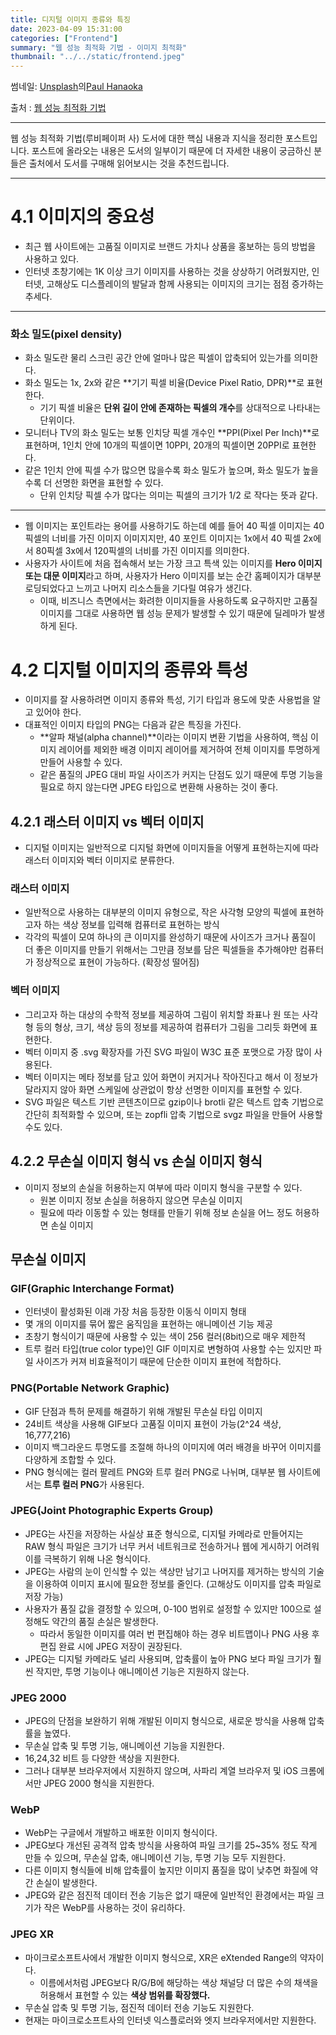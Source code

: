 ```yaml
---
title: 디지털 이미지 종류와 특징
date: 2023-04-09 15:31:00
categories: ["Frontend"]
summary: "웹 성능 최적화 기법 - 이미지 최적화"
thumbnail: "../../static/frontend.jpeg"
---
```

썸네일: <a href="https://unsplash.com/ko/%EC%82%AC%EC%A7%84/GqEmWxkPNa4?utm_source=unsplash&utm_medium=referral&utm_content=creditCopyText">Unsplash</a>의<a href="https://unsplash.com/de/@plhnk?utm_source=unsplash&utm_medium=referral&utm_content=creditCopyText">Paul Hanaoka</a>

출처 : [웹 성능 최적화 기법](https://link.coupang.com/a/Tasb8)

---

웹 성능 최적화 기법(루비페이퍼 사) 도서에 대한 핵심 내용과 지식을 정리한 포스트입니다.
포스트에 올라오는 내용은 도서의 일부이기 때문에 더 자세한 내용이 궁금하신 분들은 출처에서 도서를 구매해 읽어보시는 것을 추천드립니다.

---

# 4.1 이미지의 중요성

- 최근 웹 사이트에는 고품질 이미지로 브랜드 가치나 상품을 홍보하는 등의 방법을 사용하고 있다.
- 인터넷 초창기에는 1K 이상 크기 이미지를 사용하는 것을 상상하기 어려웠지만, 인터넷, 고해상도 디스플레이의 발달과 함께 사용되는 이미지의 크기는 점점 증가하는 추세다.

---

### 화소 밀도(pixel density)

- 화소 밀도란 물리 스크린 공간 안에 얼마나 많은 픽셀이 압축되어 있는가를 의미한다.
- 화소 밀도는 1x, 2x와 같은 **기기 픽셀 비율(Device Pixel Ratio, DPR)**로 표현한다.
    - 기기 픽셀 비율은 **단위 길이 안에 존재하는 픽셀의 개수**를 상대적으로 나타내는 단위이다.
- 모니터나 TV의 화소 밀도는 보통 인치당 픽셀 개수인 **PPI(Pixel Per Inch)**로 표현하며, 1인치 안에 10개의 픽셀이면 10PPI, 20개의 픽셀이면 20PPI로 표현한다.
- 같은 1인치 안에 픽셀 수가 많으면 많을수록 화소 밀도가 높으며, 화소 밀도가 높을 수록 더 선명한 화면을 표현할 수 있다.
    - 단위 인치당 픽셀 수가 많다는 의미는 픽셀의 크기가 1/2 로 작다는 뜻과 같다.

---

- 웹 이미지는 포인트라는 용어를 사용하기도 하는데 예를 들어 40 픽셀 이미지는 40픽셀의 너비를 가진 이미지 이미지지만, 40 포인트 이미지는 1x에서 40 픽셀 2x에서 80픽셀 3x에서 120픽셀의 너비를 가진 이미지를 의미한다.
- 사용자가 사이트에 처음 접속해서 보는 가장 크고 특색 있는 이미지를 **Hero 이미지 또는 대문 이미지**라고 하며, 사용자가 Hero 이미지를 보는 순간 홈페이지가 대부분 로딩되었다고 느끼고 나머지 리소스들을 기다릴 여유가 생긴다.
    - 이때, 비즈니스 측면에서는 화려한 이미지들을 사용하도록 요구하지만 고품질 이미지를 그대로 사용하면 웹 성능 문제가 발생할 수 있기 때문에 딜레마가 발생하게 된다.

# 4.2 디지털 이미지의 종류와 특성

- 이미지를 잘 사용하려면 이미지 종류와 특성, 기기 타입과 용도에 맞춘 사용법을 알고 있어야 한다.
- 대표적인 이미지 타입의 PNG는 다음과 같은 특징을 가진다.
    - **알파 채널(alpha channel)**이라는 이미지 변환 기법을 사용하여, 핵심 이미지 레이어를 제외한 배경 이미지 레이어를 제거하여 전체 이미지를 투명하게 만들어 사용할 수 있다.
    - 같은 품질의 JPEG 대비 파일 사이즈가 커지는 단점도 있기 때문에 투명 기능을 필요로 하지 않는다면 JPEG 타입으로 변환해 사용하는 것이 좋다.

## 4.2.1 래스터 이미지 vs 벡터 이미지

- 디지털 이미지는 일반적으로 디지털 화면에 이미지들을 어떻게 표현하는지에 따라 래스터 이미지와 벡터 이미지로 분류한다.

### 래스터 이미지

- 일반적으로 사용하는 대부분의 이미지 유형으로, 작은 사각형 모양의 픽셀에 표현하고자 하는 색상 정보를 입력해 컴퓨터로 표현하는 방식
- 각각의 픽셀이 모여 하나의 큰 이미지를 완성하기 때문에 사이즈가 크거나 품질이 더 좋은 이미지를 만들기 위해서는 그만큼 정보를 담은 픽셀들을 추가해야만 컴퓨터가 정상적으로 표현이 가능하다. (확장성 떨어짐)

### 벡터 이미지

- 그리고자 하는 대상의 수학적 정보를 제공하여 그림이 위치할 좌표나 원 또는 사각형 등의 형상, 크기, 색상 등의 정보를 제공하여 컴퓨터가 그림을 그리듯 화면에 표현한다.
- 벡터 이미지 중 .svg 확장자를 가진 SVG 파일이 W3C 표준 포맷으로 가장 많이 사용된다.
- 벡터 이미지는 메타 정보를 담고 있어 화면이 커지거나 작아진다고 해서 이 정보가 달라지지 않아 화면 스케일에 상관없이 항상 선명한 이미지를 표현할 수 있다.
- SVG 파일은 텍스트 기반 콘텐츠이므로 gzip이나 brotli 같은 텍스트 압축 기법으로 간단히 최적화할 수 있으며, 또는 zopfli 압축 기법으로 svgz 파일을 만들어 사용할 수도 있다.

## 4.2.2 무손실 이미지 형식 vs 손실 이미지 형식

- 이미지 정보의 손실을 허용하는지 여부에 따라 이미지 형식을 구분할 수 있다.
    - 원본 이미지 정보 손실을 허용하지 않으면 무손실 이미지
    - 필요에 따라 이동할 수 있는 형태를 만들기 위해 정보 손실을 어느 정도 허용하면 손실 이미지

## 무손실 이미지

### GIF(Graphic Interchange Format)

- 인터넷이 활성화된 이래 가장 처음 등장한 이동식 이미지 형태
- 몇 개의 이미지를 묶어 짧은 움직임을 표현하는 애니메이션 기능 제공
- 초창기 형식이기 때문에 사용할 수 있는 색이 256 컬러(8bit)으로 매우 제한적
- 트루 컬러 타입(true color type)인 GIF 이미지로 변형하여 사용할 수는 있지만 파일 사이즈가 커져 비효율적이기 때문에 단순한 이미지 표현에 적합하다.

### PNG(Portable Network Graphic)

- GIF 단점과 특허 문제를 해결하기 위해 개발된 무손실 타입 이미지
- 24비트 색상을 사용해 GIF보다 고품질 이미지 표현이 가능(2^24 색상, 16,777,216)
- 이미지 백그라운드 투명도를 조절해 하나의 이미지에 여러 배경을 바꾸어 이미지를 다양하게 조합할 수 있다.
- PNG 형식에는 컬러 팔레트 PNG와 트루 컬러 PNG로 나뉘며, 대부분 웹 사이트에서는 **트루 컬러 PNG**가 사용된다.

### JPEG(Joint Photographic Experts Group)

- JPEG는 사진을 저장하는 사실상 표준 형식으로, 디지털 카메라로 만들어지는 RAW 형식 파일은 크기가 너무 커서 네트워크로 전송하거나 웹에 게시하기 어려워 이를 극복하기 위해 나온 형식이다.
- JPEG는 사람의 눈이 인식할 수 있는 색상만 남기고 나머지를 제거하는 방식의 기술을 이용하여 이미지 표시에 필요한 정보를 줄인다. (고해상도 이미지를 압축 파일로 저장 가능)
- 사용자가 품질 값을 결정할 수 있으며, 0-100 범위로 설정할 수 있지만 100으로 설정해도 약간의 품질 손실은 발생한다.
    - 따라서 동일한 이미지를 여러 번 편집해야 하는 경우 비트맵이나 PNG 사용 후 편집 완료 시에 JPEG 저장이 권장된다.
- JPEG는 디지털 카메라도 널리 사용되며, 압축률이 높아 PNG 보다 파일 크기가 훨씬 작지만, 투명 기능이나 애니메이션 기능은 지원하지 않는다.

### JPEG 2000

- JPEG의 단점을 보완하기 위해 개발된 이미지 형식으로, 새로운 방식을 사용해 압축률을 높였다.
- 무손실 압축 및 투명 기능, 애니메이션 기능을 지원한다.
- 16,24,32 비트 등 다양한 색상을 지원한다.
- 그러나 대부분 브라우저에서 지원하지 않으며, 사파리 계열 브라우저 및 iOS 크롬에서만 JPEG 2000 형식을 지원한다.

### WebP

- WebP는 구글에서 개발하고 배포한 이미지 형식이다.
- JPEG보다 개선된 공격적 압축 방식을 사용하여 파일 크기를 25~35% 정도 작게 만들 수 있으며, 무손실 압축, 애니메이션 기능, 투명 기능 모두 지원한다.
- 다른 이미지 형식들에 비해 압축률이 높지만 이미지 품질을 많이 낮추면 화질에 약간 손실이 발생한다.
- JPEG와 같은 점진적 데이터 전송 기능은 없기 때문에 일반적인 환경에서는 파일 크기가 작은 WebP를 사용하는 것이 유리하다.

### JPEG XR

- 마이크로소프트사에서 개발한 이미지 형식으로, XR은 eXtended Range의 약자이다.
    - 이름에서처럼 JPEG보다 R/G/B에 해당하는 색상 채널당 더 많은 수의 채색을 허용해서 표현할 수 있는 **색상 범위를 확장했다.**
- 무손실 압축 및 투명 기능, 점진적 데이터 전송 기능도 지원한다.
- 현재는 마이크로소프트사의 인터넷 익스플로러와 엣지 브라우저에서만 지원한다.